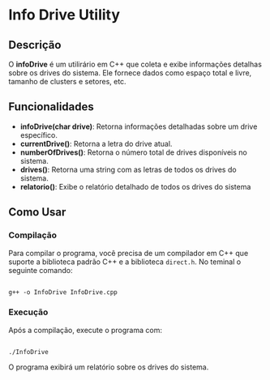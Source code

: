 # Info Drive Utility

## Descrição

O __infoDrive__ é um utilirário em C++ que coleta e exibe informações detalhas sobre os drives do sistema. 
Ele fornece dados como espaço total e livre, tamanho de clusters e setores, etc.

## Funcionalidades

- __infoDrive(char drive)__: Retorna informações detalhadas sobre um drive específico.
- __currentDrive()__: Retorna a letra do drive atual.
- __numberOfDrives()__: Retorna o número total de drives disponíveis no sistema.
- __drives()__: Retorna uma string com as letras de todos os drives do sistema.
- __relatorio()__: Exibe o relatório detalhado de todos os drives do sistema

## Como Usar

### Compilação

Para compilar o programa, você precisa de um compilador em C++ que suporte a biblioteca padrão C++ e a biblioteca `direct.h`. 
No teminal o seguinte comando:

```

g++ -o InfoDrive InfoDrive.cpp

```

### Execução

Após a compilação, execute o programa com:

```

./InfoDrive

```

O programa exibirá um relatório sobre os drives do sistema.




